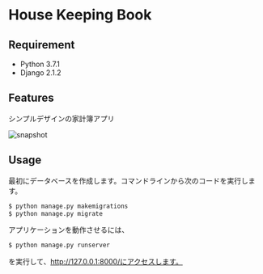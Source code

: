 # House Keeping Book
## Requirement
* Python 3.7.1
* Django 2.1.2

## Features
シンプルデザインの家計簿アプリ 

![snapshot](C:\Users\yudai\Documents\Python\housekeeping-book\snapshot.png)

## Usage

最初にデータベースを作成します。コマンドラインから次のコードを実行します。

```bash
$ python manage.py makemigrations
$ python manage.py migrate
```

アプリケーションを動作させるには、

```bash
$ python manage.py runserver
```

を実行して、http://127.0.0.1:8000/にアクセスします。